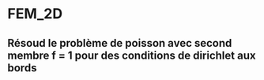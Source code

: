 # FEM_2D

## Résoud le problème de poisson avec second membre f = 1 pour des conditions de dirichlet aux bords
